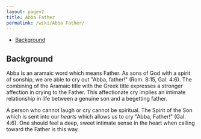 ```yaml
---
layout: pagev2
title: Abba Father
permalink: /wiki/Abba Father/
---
```

- [Background](#background)

## Background

Abba is an aramaic word which means Father. As sons of God with a spirit of sonship, we are able to cry out "Abba, father!" (Rom. 8:15, Gal. 4:6). The combining of the Aramaic title with the Greek title expresses a stronger affection in crying to the Father. This affectionate cry implies an intimate  relationship in life between a genuine son and a begetting father.

A person who cannot laugh or cry cannot be spiritual. The Spirit of the Son which is sent into our *hearts* which allows us to cry "Abba, Father!" (Gal. 4:6). One should feel a deep, sweet intimate sense in the heart when calling toward the Father is this way.